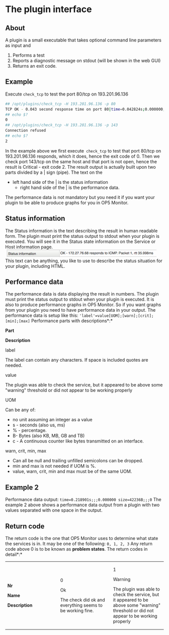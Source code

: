 # The plugin interface

## About

A plugin is a small executable that takes optional command line parameters as input and

1. Performs a test
2. Reports a diagnostic message on stdout (will be shown in the web GUI)
3. Returns an exit code.

## Example

Execute `check_tcp` to test the port 80/tcp on 193.201.96.136

``` {.bash data-syntaxhighlighter-params="brush: bash; gutter: false; theme: Confluence" data-theme="Confluence" style="brush: bash; gutter: false; theme: Confluence"}
## /opt/plugins/check_tcp -H 193.201.96.136 -p 80
TCP OK - 0.043 second response time on port 80|time=0.042824s;0.000000;0.000000;0.000000;10.000000
## echo $?
0
## /opt/plugins/check_tcp -H 193.201.96.136 -p 143
Connection refused
## echo $?
2
```

 In the example above we first execute` check_tcp` to test that port 80/tcp on 193.201.96.136 responds, which it does, hence the exit code of 0.
 Then we check port 143/tcp on the same host and that port is not open, hence the result is Critical - exit code 2.
 The result output is actually built upon two parts divided by a | sign (pipe). The text on the

- left hand side of the | is the status information
  - right hand side of the | is the performance data.

The performance data is not mandatory but you need it if you want your plugin to be able to produce graphs for you in OP5 Monitor.

## Status information

The Status information is the text describing the result in human readable form. The plugin must print the status output to stdout when your plugin is executed.
 You will see it in the Status state information on the Service or Host information page.
![](attachments/16482419/19235818.png)
 This text can be anything, you like to use to describe the status situation for your plugin, including HTML.

## Performance data

The performance data is data displaying the result in numbers. The plugin must print the status output to stdout when your plugin is executed. It is also to produce performance graphs in OP5 Monitor.
 So if you want graphs from your plugin you need to have performance data in your output.
 The performance data is setup like this:
 `'label'=value[UOM];[warn];[crit];[min];[max]`
 Performance parts with descriptions*:*

**Part**

**Description**

label

The label can contain any characters. If space is included quotes are needed.

value

The plugin was able to check the service, but it appeared to be above some "warning" threshold or did not appear to be working properly

UOM

Can be any of:

- no unit assuming an integer as a value
- s - seconds (also us, ms)
- % - percentage.
- B- Bytes (also KB, MB, GB and TB)
- c - A continuous counter like bytes transmitted on an interface.

warn, crit, min, max

- Can all be null and trailing unfilled semicolons can be dropped.
- min and max is not needed if UOM is %.
- value, warn, crit, min and max must be of the same UOM.

## Example 2

Performance data output:
 `time=0.218901s;;;0.000000 size=42236B;;;0`
 The example 2 above shows a performance data output from a plugin with two values separated with one space in the output.

## Return code

The return code is the one that OP5 Monitor uses to determine what state the services is in. It may be one of the following:
 `0, 1, 2, 3`
 Any return code above 0 is to be known as **problem states**.
 The return codes in detail*:*

<table>
<colgroup>
<col width="33%" />
<col width="33%" />
<col width="33%" />
</colgroup>
<tbody>
<tr class="odd">
<td align="left"><p><strong>Nr</strong></p>
<p><strong>Name</strong></p>
<p><strong>Description</strong></p></td>
<td align="left"><p>0</p>
<p>Ok</p>
<p>The check did ok and everything seems to be working fine.</p></td>
<td align="left"><p>1</p>
<p>Warning</p>
<p>The plugin was able to check the service, but it appeared to be above some &quot;warning&quot; threshold or did not appear to be working properly</p></td>
</tr>
</tbody>
</table>

